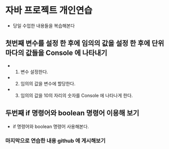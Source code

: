 # 자바 프로젝트 개인연습
- 당일 수업한 내용들을 복습해본다

## 첫번째 변수를 설정 한 후에 임의의 값을 설정 한 후에 단위마다의 값들을 Console 에 나타내기
- 1. 변수 설정한다.
- 2. 임의의 값을 변수에 할당한다.
- 3. 임의의 값을 10의 자리의 숫자를 Console 에 나타나게 한다.

## 두번째 if 명령어와 boolean 명령어 이용해 보기
- if 명령어와 boolean 명령어 사용해본다.



### 마지막으로 연습한 내용 github 에 게시해보기